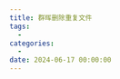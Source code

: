 ```yaml
---
title: 群晖删除重复文件
tags:
  - 
categories:
  - 
date: 2024-06-17 00:00:00
---
```


> 

<!-- more -->

## 

